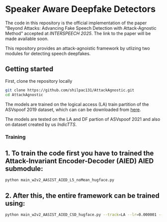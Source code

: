 # Speaker Aware Deepfake Detectors

The code in this repository is the official implementation of the paper "Beyond Attacks: Advancing Fake Speech Detection with Attack-Agnostic Method" accepted at *INTERSPEECH 2025*. The link to the paper will be made available soon.

This repository provides an attack-agnoistic framework by utlizing two modules for detecting speech deepfakes.

## Getting started
First, clone the repository locally

```bash
git clone https://github.com/shilpac131/AttackAgnostic.git
cd AttackAgnostic
```

The models are trained on the logical access (LA) train  partition of the ASVspoof 2019 dataset, which can can be downloaded from [here](https://datashare.is.ed.ac.uk/handle/10283/3336).

The models are tested on the LA and DF partion of ASVspoof 2021 and also on dataset created by us *IndicTTS*.


### Training

## 1. To train the code first you have to trained the Attack-Invariant Encoder-Decoder (AIED) AIED submodule:
```bash
python main_w2v2_AASIST_AIED_L5_noMean_hugface.py
```

## 2. After this, the entire framework can be trained using:

```bash
python main_w2v2_AASIST_AIED_CSD_hugface.py --track=LA --lr=0.000001 --batch_size=14 --loss=WCE  
```







